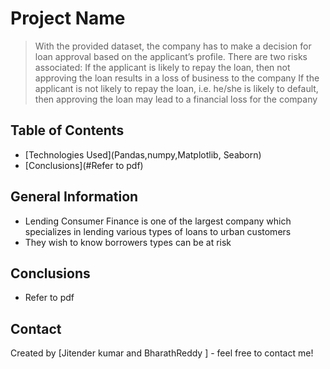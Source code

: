 # Project Name
> With the provided dataset, the company has to make a decision for loan approval based on the applicant’s profile. 
There are two risks associated:
If the applicant is likely to repay the loan, then not approving the loan results in a loss of business to the company
If the applicant is not likely to repay the loan, i.e. he/she is likely to default, then approving the loan may lead to a financial loss for the company



## Table of Contents
* [Technologies Used](Pandas,numpy,Matplotlib, Seaborn)
* [Conclusions](#Refer to pdf)

<!-- You can include any other section that is pertinent to your problem -->

## General Information
- Lending Consumer Finance is one of the largest company which specializes in lending various types of loans to urban customers
- They wish to know borrowers types can be at risk

<!-- You don't have to answer all the questions - just the ones relevant to your project. -->

## Conclusions
- Refer to pdf


<!-- You don't have to answer all the questions - just the ones relevant to your project. -->





## Contact
Created by [Jitender kumar and BharathReddy ] - feel free to contact me!


<!-- Optional -->
<!-- ## License -->
<!-- This project is open source and available under the [... License](). -->

<!-- You don't have to include all sections - just the one's relevant to your project -->